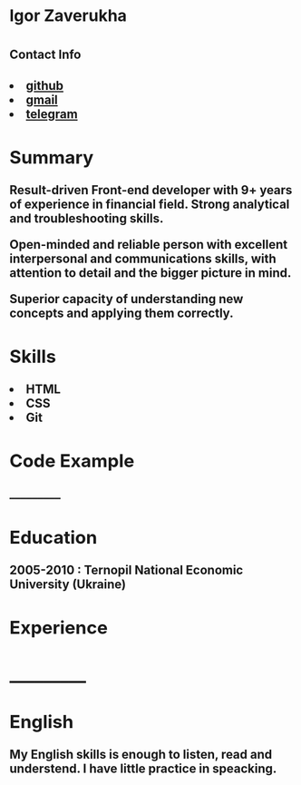 <h1> Igor Zaverukha<h1>
<h2>Contact Info<h2>
 <ul">
     <li ><a href="https://github.com/ZaverukhaI">github</a></li>
     <li class="link"><a href="mailto:frontendzim@gmail.com">gmail</a></li>
     <li class="link"><a href="https://t.me/adriano_zaver">telegram</a></li>
 </ul>
<h2>Summary</h2>
<p>Result-driven Front-end developer with 9+ years of experience in financial field.
Strong analytical and troubleshooting skills. </p>
<p>Open-minded and reliable person with excellent interpersonal and communications skills, with attention to detail and the bigger picture in mind.</p>
<p>Superior capacity of understanding new concepts and applying them correctly.</p>
<h2>Skills</h2>
 <ul">
   <li >HTML</li>
   <li >CSS</li>
   <li >Git</li>
 </ul>
 
 <h2>Code Example</h2>
_________
<h2>Education</h2>
<p>2005-2010 : Ternopil National Economic University (Ukraine)</p>
<h2>Experience<h2>
 _________                                                     
<h2>English</h2>
<p>My English skills is enough to listen, read and understend. I have little practice in speaсking.</p>
